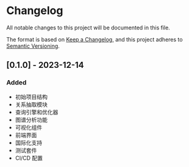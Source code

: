 # Changelog

All notable changes to this project will be documented in this file.

The format is based on [Keep a Changelog](https://keepachangelog.com/en/1.0.0/),
and this project adheres to [Semantic Versioning](https://semver.org/spec/v2.0.0.html).

## [0.1.0] - 2023-12-14

### Added
- 初始项目结构
- 关系抽取模块
- 查询引擎和优化器
- 图谱分析功能
- 可视化组件
- 前端界面
- 国际化支持
- 测试套件
- CI/CD 配置
